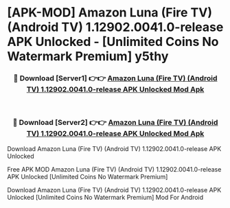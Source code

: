 # [APK-MOD] Amazon Luna (Fire TV) (Android TV) 1.12902.0041.0-release APK Unlocked - [Unlimited Coins No Watermark Premium] y5thy



<div align="center">
<h3>🔴 Download [Server1] 👉👉 <a href="https://momento.my/?title=Amazon_Luna_(Fire_TV)_(Android_TV)_1.12902.0041.0-release_APK_Unlocked">Amazon Luna (Fire TV) (Android TV) 1.12902.0041.0-release APK Unlocked Mod Apk</a></h3><br>

<h3>🔴 Download [Server2] 👉👉 <a href="https://momento.my/?title=Amazon_Luna_(Fire_TV)_(Android_TV)_1.12902.0041.0-release_APK_Unlocked">Amazon Luna (Fire TV) (Android TV) 1.12902.0041.0-release APK Unlocked Mod Apk</a></h3>
</div>



Download Amazon Luna (Fire TV) (Android TV) 1.12902.0041.0-release APK Unlocked 

Free APK MOD Amazon Luna (Fire TV) (Android TV) 1.12902.0041.0-release APK Unlocked [Unlimited Coins No Watermark Premium]

Download Amazon Luna (Fire TV) (Android TV) 1.12902.0041.0-release APK Unlocked [Unlimited Coins No Watermark Premium] Mod For Android
